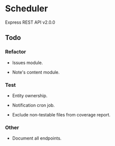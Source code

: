 # Scheduler

Express REST API v2.0.0

## Todo

### Refactor

- Issues module.

- Note's content module.

### Test

- Entity ownership.

- Notification cron job.

- Exclude non-testable files from coverage report.

### Other

- Document all endpoints.
